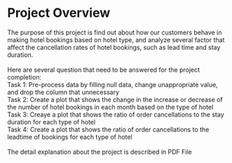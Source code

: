 # Project Overview

The purpose of this project is find out about how our customers behave in making hotel bookings based on hotel type, and analyze several factor that affect the cancellation rates of hotel bookings, such as lead time and stay duration. <br>
<br>
Here are several question that need to be answered for the project completion: <br>
Task 1: Pre-process data by filling null data, change unappropriate value, and drop the column that unnecessary <br>
Task 2: Create a plot that shows the change in the increase or decrease of the number of hotel bookings in each month based on the type of hotel <br>
Task 3: Creaye a plot that shows the ratio of order cancellations to the stay duration for each type of hotel <br>
Task 4: Create a plot that shows the ratio of order cancellations to the leadtime of bookings for each type of hotel <br>
<br>
The detail explanation about the project is described in PDF File

